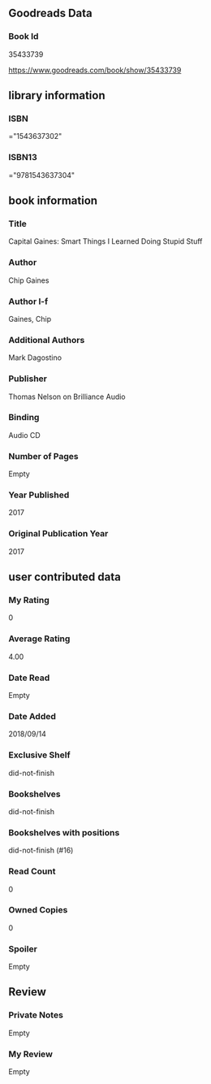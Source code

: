 <!-- This template shows how to bulk convert all columns of data into one markdown file -->
<!-- caveat: substitution key matches column headers from default export. You will get a KeyError if there's a mismatch -->

## Goodreads Data

### Book Id 

35433739

https://www.goodreads.com/book/show/35433739

## library information

### ISBN 
="1543637302"

### ISBN13 
="9781543637304"

## book information

### Title
Capital Gaines: Smart Things I Learned Doing Stupid Stuff

### Author 
Chip Gaines

### Author l-f 
Gaines, Chip

### Additional Authors
Mark Dagostino

### Publisher 
Thomas Nelson on Brilliance Audio

### Binding
Audio CD

### Number of Pages
Empty

### Year Published
2017

### Original Publication Year 
2017

## user contributed data

### My Rating
0

### Average Rating
4.00

### Date Read
Empty

### Date Added
2018/09/14

### Exclusive Shelf
did-not-finish

### Bookshelves
did-not-finish

### Bookshelves with positions
did-not-finish (#16)

### Read Count
0

### Owned Copies
0

### Spoiler 
Empty

## Review

### Private Notes
Empty

### My Review
Empty